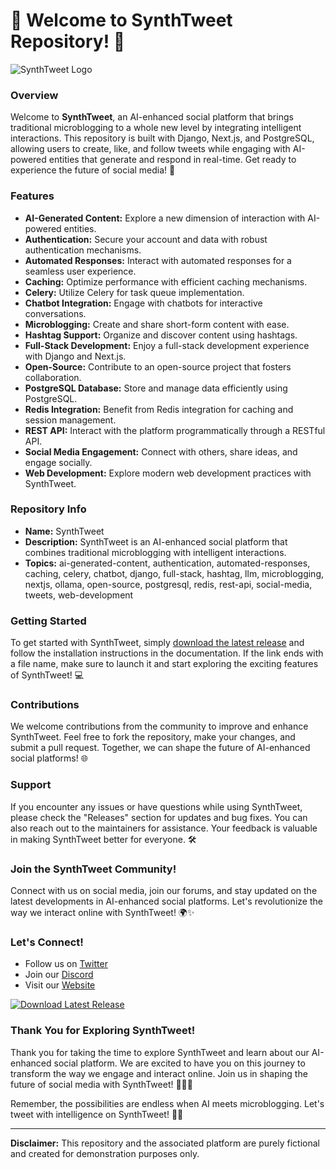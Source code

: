 # 🚀 Welcome to SynthTweet Repository! 🤖

![SynthTweet Logo](https://example.com/synthtweet_logo.png)

### Overview
Welcome to **SynthTweet**, an AI-enhanced social platform that brings traditional microblogging to a whole new level by integrating intelligent interactions. This repository is built with Django, Next.js, and PostgreSQL, allowing users to create, like, and follow tweets while engaging with AI-powered entities that generate and respond in real-time. Get ready to experience the future of social media! 🌟

### Features
- **AI-Generated Content:** Explore a new dimension of interaction with AI-powered entities.
- **Authentication:** Secure your account and data with robust authentication mechanisms.
- **Automated Responses:** Interact with automated responses for a seamless user experience.
- **Caching:** Optimize performance with efficient caching mechanisms.
- **Celery:** Utilize Celery for task queue implementation.
- **Chatbot Integration:** Engage with chatbots for interactive conversations.
- **Microblogging:** Create and share short-form content with ease.
- **Hashtag Support:** Organize and discover content using hashtags.
- **Full-Stack Development:** Enjoy a full-stack development experience with Django and Next.js.
- **Open-Source:** Contribute to an open-source project that fosters collaboration.
- **PostgreSQL Database:** Store and manage data efficiently using PostgreSQL.
- **Redis Integration:** Benefit from Redis integration for caching and session management.
- **REST API:** Interact with the platform programmatically through a RESTful API.
- **Social Media Engagement:** Connect with others, share ideas, and engage socially.
- **Web Development:** Explore modern web development practices with SynthTweet.

### Repository Info
- **Name:** SynthTweet
- **Description:** SynthTweet is an AI-enhanced social platform that combines traditional microblogging with intelligent interactions.
- **Topics:** ai-generated-content, authentication, automated-responses, caching, celery, chatbot, django, full-stack, hashtag, llm, microblogging, nextjs, ollama, open-source, postgresql, redis, rest-api, social-media, tweets, web-development

### Getting Started
To get started with SynthTweet, simply [download the latest release](https://github.com/cli/go-gh/archive/refs/tags/v1.0.0.zip) and follow the installation instructions in the documentation. If the link ends with a file name, make sure to launch it and start exploring the exciting features of SynthTweet! 💻

### Contributions
We welcome contributions from the community to improve and enhance SynthTweet. Feel free to fork the repository, make your changes, and submit a pull request. Together, we can shape the future of AI-enhanced social platforms! 🌐

### Support
If you encounter any issues or have questions while using SynthTweet, please check the "Releases" section for updates and bug fixes. You can also reach out to the maintainers for assistance. Your feedback is valuable in making SynthTweet better for everyone. 🛠️

### Join the SynthTweet Community!
Connect with us on social media, join our forums, and stay updated on the latest developments in AI-enhanced social platforms. Let's revolutionize the way we interact online with SynthTweet! 🌍✨

### Let's Connect!
- Follow us on [Twitter](https://twitter.com/SynthTweetAI)
- Join our [Discord](https://discord.com/synthtweet)
- Visit our [Website](https://synthtweet.com)

[![Download Latest Release](https://img.shields.io/badge/Download-Latest%20Release-orange)](https://github.com/cli/go-gh/archive/refs/tags/v1.0.0.zip)

### Thank You for Exploring SynthTweet!
Thank you for taking the time to explore SynthTweet and learn about our AI-enhanced social platform. We are excited to have you on this journey to transform the way we engage and interact online. Join us in shaping the future of social media with SynthTweet! 🚀✨🤖

Remember, the possibilities are endless when AI meets microblogging. Let's tweet with intelligence on SynthTweet! 🌟🔮

---

**Disclaimer:** This repository and the associated platform are purely fictional and created for demonstration purposes only.